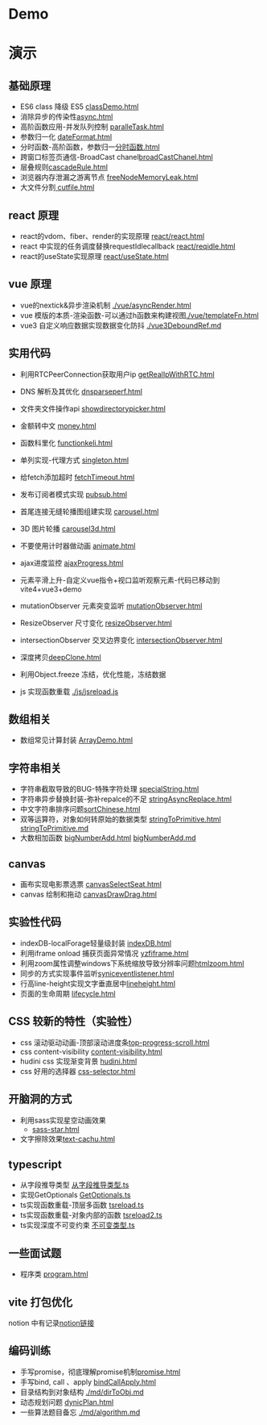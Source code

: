 # Demo
# 演示

## 基础原理
- ES6 class 降级 ES5 [classDemo.html](./classDemo.html)
- 消除异步的传染性[async.html](./async.html)
- 高阶函数应用-并发队列控制 [paralleTask.html](./paralleTask.html)
- 参数归一化 [dateFormat.html](./dateFormat.html)
- 分时函数-高阶函数，参数归一[分时函数.html](./%E5%88%86%E6%97%B6%E5%87%BD%E6%95%B0.html)
- 跨窗口标签页通信-BroadCast chanel[broadCastChanel.html](./broadCastChanel.html)
- 层叠规则[cascadeRule.html](./cascadeRule.html)
- 浏览器内存泄漏之游离节点 [freeNodeMemoryLeak.html](./freeNodeMemoryLeak.html)
- 大文件分割[ cutfile.html](./cutfile/cutfile.html)
<!-- - js函数重载 - functionOverload - 未完成[functionOverload.html](./functionOverload.html) -->
<!-- - 一种在不同浏览器上下文之间通信的重量级方案 - 未完成：[ServiceWorker](./serviceWorker.html) -->
## react 原理
- react的vdom、fiber、render的实现原理 [react/react.html](./react/react.html)
- react 中实现的任务调度替换requestIdlecallback [react/reqidle.html](./react/reqidle.html)
- react的useState实现原理 [react/useState.html](./react/useState.html)

## vue 原理
- vue的nextick&异步渲染机制 [./vue/asyncRender.html](./vue/asyncRender.html)
- vue 模版的本质-渲染函数-可以通过h函数来构建视图[./vue/templateFn.html](./vue/templateFn.html)
- vue3 自定义响应数据实现数据变化防抖 [./vue3DeboundRef.md](./vue3DeboundRef.md)

## 实用代码
- 利用RTCPeerConnection获取用户ip [getRealIpWithRTC.html](./getRealIpWithRTC.html)
- DNS 解析及其优化 [dnsparseperf.html](./dnsparseperf.html)
- 文件夹文件操作api [showdirectorypicker.html](./showdirectorypicker.html)
- 金额转中文 [money.html](./money.html)
- 函数科里化 [functionkeli.html](functionkeli.html)
- 单列实现-代理方式 [singleton.html](./singleton.html)
- 给fetch添加超时 [fetchTimeout.html](./fetchTimeout.html)
- 发布订阅者模式实现 [pubsub.html](./pubsub.html)
- 首尾连接无缝轮播图组建实现 [carousel.html](./carousel.html)
- 3D 图片轮播 [carousel3d.html](./carousel3d.html)
- 不要使用计时器做动画 [animate.html](./animate.html)
- ajax进度监控 [ajaxProgress.html](./ajaxProgress.html)

- 元素平滑上升-自定义vue指令+视口监听观察元素-代码已移动到vite4+vue3+demo
- mutationObserver 元素突变监听 [mutationObserver.html](./mutationObserver.html)
- ResizeObserver 尺寸变化 [resizeObserver.html](./resizeObserver.html)
- intersectionObserver 交叉边界变化 [intersectionObserver.html](./intersectionObserver.html)
- 深度拷贝[deepClone.html](./deepClone.html)
- 利用Object.freeze 冻结，优化性能，冻结数据
- js 实现函数重载 [./js/jsreload.js](./js/jsreload.js)
<!-- - 利用位运算实现权限控制 [permission.html](./permission.html) -->

## 数组相关
- 数组常见计算封装 [ArrayDemo.html](./ArrayDemo.html)

## 字符串相关
- 字符串截取导致的BUG-特殊字符处理 [specialString.html](./specialString.html)
- 字符串异步替换封装-弥补repalce的不足 [stringAsyncReplace.html](./stringAsyncReplace.html)
- 中文字符串排序问题[sortChinese.html](./sortChinese.html)
- 双等运算符，对象如何转原始的数据类型 [stringToPrimitive.html](./stringToPrimitive.html) [stringToPrimitive.md]()
- 大数相加函数 [bigNumberAdd.html](./bigNumberAdd.html) [bigNumberAdd.md](./md/bigNumberAdd.md)

## canvas
- 画布实现电影票选票 [canvasSelectSeat.html](./canvas/canvasSelectSeat.html)
- canvas 绘制和拖动 [canvasDrawDrag.html](./canvas/canvasDrawDrag.html)
## 实验性代码
- indexDB-localForage轻量级封装 [indexDB.html](./indexDB.html)
- 利用iframe onload 捕获页面异常情况 [yzfiframe.html](./yzfiframe.html)
- 利用zoom属性调整windows下系统缩放导致分辨率问题[htmlzoom.html](./htmlZoom.html)
- 同步的方式实现事件监听[syniceventlistener.html](./syniceventlistener.html)
- 行高line-height实现文字垂直居中[lineheight.html](./lineheight.html)
- 页面的生命周期 [lifecycle.html](./lifecycle.html)

## CSS 较新的特性（实验性）
- css 滚动驱动动画-顶部滚动进度条[top-progress-scroll.html](./css-study/animation-scroller/top-progress-scroll.html)
- css content-visibility [content-visibility.html](./css-study/content-visibility.html)
- hudini css 实现渐变背景 [hudini.html](./css-study/hudini.html)
- css 好用的选择器 [css-selector.html](./css-study/css-selector.html)

## 开脑洞的方式
- 利用sass实现星空动画效果
  - [sass-star.html](./sass-star.html)
- 文字擦除效果[text-cachu.html](./text-cachu.html)

## typescript 
- 从字段推导类型 [从字段推导类型.ts](./ts/从字段推导类型.ts)
- 实现GetOptionals [GetOptionals.ts](./ts/getOptions.ts)
- ts实现函数重载-顶层多函数 [tsreload.ts](./ts/tsreload.ts)
- ts实现函数重载-对象内部的函数 [tsreload2.ts](./ts/tsreload2.ts)
- ts实现深度不可变约束 [不可变类型.ts](./ts/不可变类型.ts)

## 一些面试题
- 程序类 [program.html](./mianshi/program.html)

## vite 打包优化
notion 中有记录[notion链接](https://zany-scabiosa-6d7.notion.site/vite-11bac92b6e6980f18dabce196584c297?pvs=74)

## 编码训练
- 手写promise，彻底理解promise机制[promise.html](./promise.html)
- 手写bind, call 、apply [bindCallApply.html](./bindCallApply.html)
- 目录结构到对象结构 [./md/dirToObj.md](./md/dirToObj.md)
- 动态规划问题 [dynicPlan.html](./dynicPlan.html)
- 一些算法题目备忘 [./md/algorithm.md](./md/algorithm.md)


